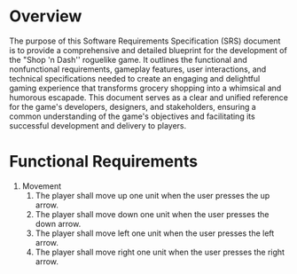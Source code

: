 # Overview

The purpose of this Software Requirements Specification (SRS) document is to provide a comprehensive and detailed blueprint for the development of the "Shop 'n Dash'' roguelike game. It outlines the functional and nonfunctional requirements, gameplay features, user interactions, and technical specifications needed to create an engaging and delightful gaming experience that transforms grocery shopping into a whimsical and humorous escapade. This document serves as a clear and unified reference for the game's developers, designers, and stakeholders, ensuring a common understanding of the game's objectives and facilitating its successful development and delivery to players.

# Functional Requirements

1. Movement
    1. The player shall move up one unit when the user presses the up arrow.
    2. The player shall move down one unit when the user presses the down arrow.
    3. The player shall move left one unit when the user presses the left arrow.
    4. The player shall move right one unit when the user presses the right arrow.
